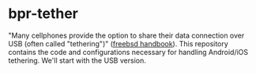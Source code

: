 <!--
SPDX-FileCopyrightText: 2020 Jecoz

SPDX-License-Identifier: MIT
-->

# bpr-tether
"Many cellphones provide the option to share their data connection over USB (often called "tethering")" ([freebsd handbook](https://www.freebsd.org/doc/handbook/network-usb-tethering.html)).
This repository contains the code and configurations necessary for handling Android/iOS tethering. We'll start with the USB version.
